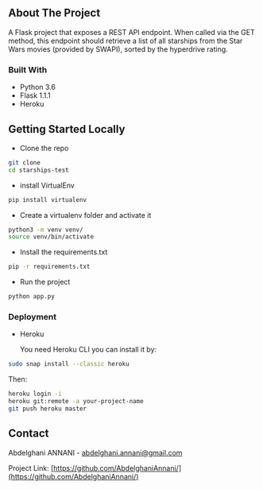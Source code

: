 ## About The Project

A Flask project that exposes a REST API endpoint. When called via the GET method,
this endpoint should retrieve a list of all starships from the Star Wars movies (provided by
SWAPI), sorted by the hyperdrive rating.

### Built With

- Python 3.6
- Flask 1.1.1
- Heroku

<!-- GETTING STARTED -->

## Getting Started Locally

- Clone the repo

```sh
git clone
cd starships-test
```

- install VirtualEnv

```sh
pip install virtualenv
```

- Create a virtualenv folder and activate it

```sh
python3 -m venv venv/
source venv/bin/activate
```

- Install the requirements.txt

```sh
pip -r requirements.txt
```

- Run the project

```sh
python app.py
```

### Deployment

- Heroku

  You need Heroku CLI you can install it by:

```sh
sudo snap install --classic heroku
```

Then:

```sh
heroku login -i
heroku git:remote -a your-project-name
git push heroku master
```

<!-- CONTACT -->

## Contact

Abdelghani ANNANI - abdelghani.annani@gmail.com

Project Link: [https://github.com/AbdelghaniAnnani/](https://github.com/AbdelghaniAnnani/)

[linkedin-url]: https://www.linkedin.com/in/abdelghani-annani/
[product-screenshot]: images/screenshot.png
